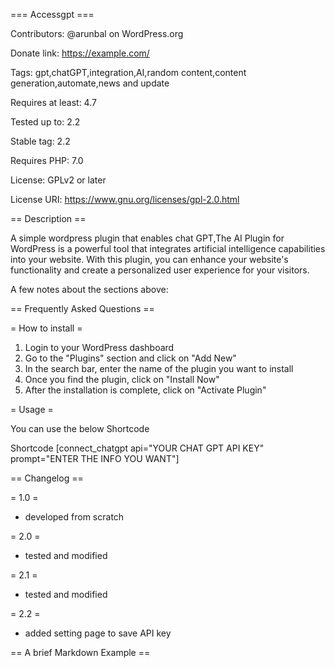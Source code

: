 ﻿=== Accessgpt ===

Contributors: @arunbal on WordPress.org

Donate link: https://example.com/

Tags: gpt,chatGPT,integration,AI,random content,content generation,automate,news and update

Requires at least: 4.7

Tested up to: 2.2

Stable tag: 2.2

Requires PHP: 7.0

License: GPLv2 or later

License URI: https://www.gnu.org/licenses/gpl-2.0.html

== Description ==

A simple wordpress plugin that enables chat GPT,The AI Plugin for WordPress is a powerful tool that integrates artificial intelligence capabilities into your website. With this plugin, you can enhance your website's functionality and create a personalized user experience for your visitors.

A few notes about the sections above:

== Frequently Asked Questions ==

= How to install =

1. Login to your WordPress dashboard
1. Go to the "Plugins" section and click on "Add New"
1. In the search bar, enter the name of the plugin you want to install
1. Once you find the plugin, click on "Install Now"
1. After the installation is complete, click on "Activate Plugin"

= Usage =

You can use the below Shortcode

Shortcode [connect\_chatgpt api="YOUR CHAT GPT API KEY" prompt="ENTER THE INFO YOU WANT"]


== Changelog ==

= 1.0 =

* developed from scratch

= 2.0 =

* tested and modified

= 2.1 =

* tested and modified

= 2.2 =

* added setting page to save API key

== A brief Markdown Example ==
